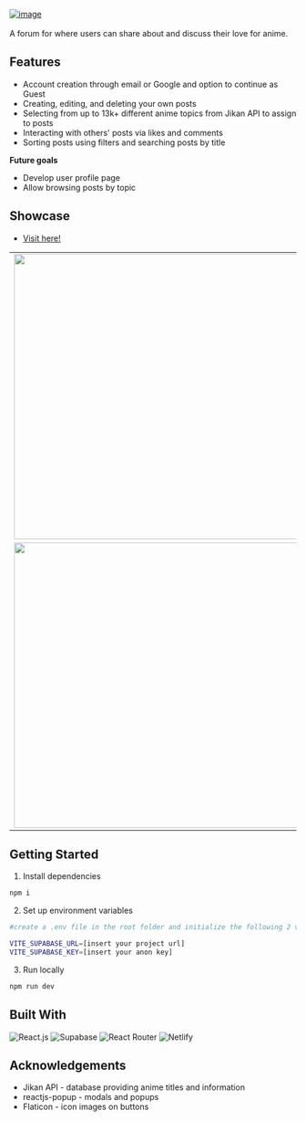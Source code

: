 <a href="https://graceful-platypus-f3b0b6.netlify.app">![image](https://github.com/user-attachments/assets/afb5a554-2164-47c4-9589-095e6cc79cd4)</a>
<br></br>
A forum for where users can share about and discuss their love for anime.

## Features
* Account creation through email or Google and option to continue as Guest
* Creating, editing, and deleting your own posts
* Selecting from up to 13k+ different anime topics from Jikan API to assign to posts
* Interacting with others' posts via likes and comments
* Sorting posts using filters and searching posts by title

**Future goals**
* Develop user profile page
* Allow browsing posts by topic
  
## Showcase
- <a href="https://graceful-platypus-f3b0b6.netlify.app/">Visit here!</a>
<table>
  <tr>
    <td><img width=500 src="https://github.com/user-attachments/assets/eccd7b6d-ba10-49a1-89a0-edfa993b5826"/></td>
    <td><img width=500 src="https://github.com/user-attachments/assets/d9eba0b0-18ba-4a86-956a-28157efcff4b"/></td>
  </tr>
  <tr>
    <td><img width=500 src="https://github.com/user-attachments/assets/0c07375b-f612-4a6c-b24b-f05ce53b2575"/></td>
    <td><img width=500 src="https://github.com/user-attachments/assets/739dbb8c-31e6-4589-8225-2732ab3241e8"/></td>
  </tr>
</table>

## Getting Started
1. Install dependencies
```bash
npm i
```

2. Set up environment variables
```bash
#create a .env file in the root folder and initialize the following 2 variables

VITE_SUPABASE_URL=[insert your project url]
VITE_SUPABASE_KEY=[insert your anon key]
```

3. Run locally
```bash
npm run dev
```

## Built With
![React.js](https://img.shields.io/badge/React-20232A?style=for-the-badge&logo=react&logoColor=61DAFB)
![Supabase](https://img.shields.io/badge/Supabase-36d421?style=for-the-badge&logo=Supabase&logoColor=white)
![React Router](https://img.shields.io/badge/React_Router-CA4245?style=for-the-badge&logo=react-router&logoColor=white)
![Netlify](https://img.shields.io/badge/netlify-%23000000.svg?style=for-the-badge&logo=netlify&logoColor=#00C7B7)

## Acknowledgements
- Jikan API - database providing anime titles and information
- reactjs-popup - modals and popups
- Flaticon - icon images on buttons
